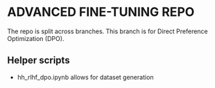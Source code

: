# ADVANCED FINE-TUNING REPO

The repo is split across branches. This branch is for Direct Preference Optimization (DPO).

## Helper scripts

- hh_rlhf_dpo.ipynb allows for dataset generation
